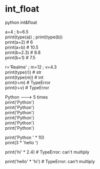 # int_float
python int&amp;float

 a=4 ; b=6.5 <br>
print(type(a)) ; print(type(b))<br>
print(a+2) # 6<br>
print(a+b) # 10.5<br>
print(b+2.3) # 8.8<br>
print(b+1) # 7.5<br>

r='Realme' ; m=12 ; v=4.3<br>
print(type(r)) #  str<br>
print(type(m)) #  int<br>
print(r+m) # TypeError<br>
print(r+v) # TypeError<br>

Python ---> 5 times<br>
print('Python')<br>
print('Python')<br>
print('Python')<br>
print('Python')<br>
print('Python')<br>
print('Python')<br>


print('Python ' * 10)<br>
print(3 * 'hello ')<br>

print('hi' * 2.4) # TypeError: can't multiply<br>

print('hello' * 'hi') # TypeError: can't multiply
